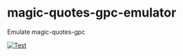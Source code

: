 # magic-quotes-gpc-emulator
Emulate magic-quotes-gpc

[![Test](https://github.com/takapi86/magic-quotes-gpc-emulator/actions/workflows/ci.yml/badge.svg)](https://github.com/takapi86/magic-quotes-gpc-emulator/actions/workflows/ci.yml)
